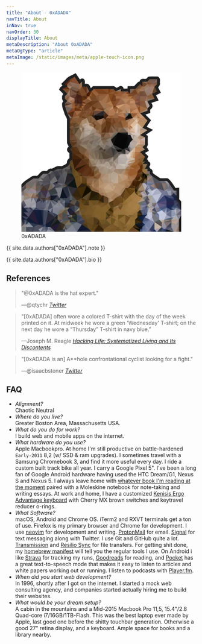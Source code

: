 ```yaml
---
title: "About - 0xADADA"
navTitle: About
inNav: true
navOrder: 30
displayTitle: About
metaDescription: "About 0xADADA"
metaOgType: "article"
metaImage: /static/images/meta/apple-touch-icon.png
---
```


<figure>
  <img src="/static/images/meta/avatar.svg" alt="0xADADA">
  <figcaption>0xADADA</figcaption>
</figure>

{{ site.data.authors["0xADADA"].note }}

{{ site.data.authors["0xADADA"].bio }}


## References

> "@0xADADA is the hat expert."
>
> —@qtychr
> <cite>[Twitter](https://twitter.com/qtychr/status/756121223302635520)</cite>

> "[0xADADA] often wore a colored T-shirt with the day of the week printed on
> it. At midweek he wore a green 'Wednesday' T-shirt; on the next day he wore a
> “Thursday” T-shirt in navy blue."
>
> —Joseph M. Reagle
> <cite>[Hacking Life: Systematized Living and Its Discontents](https://mitpress.mit.edu/books/hacking-life)</cite>

> "[0xADADA is an] A\*\*hole confrontational cyclist looking for a fight."
>
> —@isaacbstoner
> <cite>[Twitter](https://twitter.com/isaacbstoner/status/1222558255324504072)</cite>

## FAQ

- _Alignment?_<br> Chaotic Neutral
- _Where do you live?_<br> Greater Boston Area, Massachusetts USA.
- _What do you do for work?_<br> I build web and mobile apps on the internet.
- _What hardware do you use?_<br> Apple Macbookpro. At home I'm still productive
  on battle-hardened `Early-2011` 8,2 (w/ SSD & ram upgrades). I sometimes
  travel with a Samsung Chromebook 3, and find it more useful every day. I ride
  a custom built track bike all year. I carry a Google Pixel 5". I've been a
  long fan of Google Android hardware having used the HTC Dream/G1, Nexus S and
  Nexus 5. I always leave home with
  [whatever book I'm reading at the moment](https://www.goodreads.com/review/list/60524683-0xadada?shelf=currently-reading)
  paired with a Moleskine notebook for note-taking and writing essays. At work
  and home, I have a customized
  [Kenisis Ergo Advantage keyboard](https://www.kinesis-ergo.com/shop/advantage-for-pc-mac/)
  with Cherry MX brown switches and keytravel reducer o-rings.<br>
- _What Software?_<br> macOS, Android and Chrome OS. iTerm2 and RXVT terminals
  get a ton of use. Firefox is my primary browser and Chrome for development. I
  use [neovim](https://github.com/neovim/neovim) for development and writing.
  [ProtonMail](https://protonmail.com/) for email.
  [Signal](https://play.google.com/store/apps/details?id=org.thoughtcrime.securesms)
  for text messaging along with Twitter. I use Git and GitHub quite a lot.
  [Transmission](https://transmissionbt.com/) and
  [Resilio Sync](https://www.resilio.com/) for file transfers. For getting shit
  done, my
  [homebrew manifest](https://github.com/0xadada/dotfiles/blob/master/Brewfile)
  will tell you the regular tools I use. On Android i like
  [Strava](https://www.strava.com/) for tracking my runs,
  [Goodreads](https://www.goodreads.com) for reading, and
  [Pocket](https://getpocket.com) has a great text-to-speech mode that makes it
  easy to listen to articles and white papers working out or running. I listen
  to podcasts with [Player.fm](https://player.fm).
- _When did you start web development?_<br> In 1996, shortly after I got on the
  internet. I started a mock web consulting agency, and companies started
  actually hiring me to build their websites.
- _What would be your dream setup?_<br> A cabin in the mountains and a Mid-2015
  Macbook Pro 11,5, 15.4"/2.8 Quad-core i7/16GB/1TB-Flash. This was the best
  laptop ever made by Apple, last good one before the shitty touchbar
  generation. Otherwise a good 27" retina display, and a keyboard. Ample space
  for books and a library nearby.

